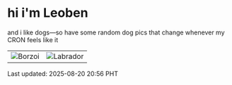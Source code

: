 # hi i'm Leoben

and i like dogs—so have some random dog pics that change whenever my CRON feels like it

|  |  |
|--------|----------|
| ![Borzoi](https://random-dog-vercel.vercel.app/api/random-borzoi?v=1755694584) | ![Labrador](https://random-dog-vercel.vercel.app/api/random-labrador?v=1755694584) |

Last updated: 2025-08-20 20:56 PHT
